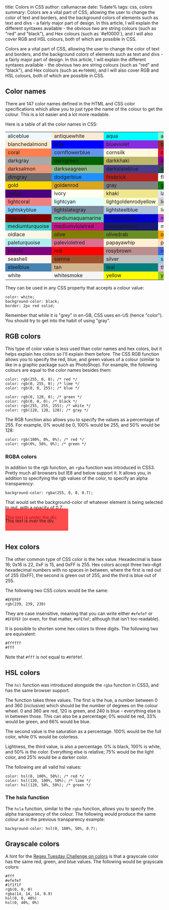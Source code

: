 <info>
title: Colors in CSS
author: callumacrae
date: %date%
tags: css, colors
summary: Colors are a vital part of CSS, allowing the user to change the color of text and borders, and the background colors of elements such as text and divs - a fairly major part of design. In this article, I will explain the different syntaxes available - the obvious two are string colours (such as "red" and "black"), and Hex colours (such as `#ef0000`), and I will also cover RGB and HSL colours, both of which are possible in CSS.
</info>

Colors are a vital part of CSS, allowing the user to change the color of text and borders, and the background colors of elements such as text and divs - a fairly major part of design. In this article, I will explain the different syntaxes available - the obvious two are string colours (such as "red" and "black"), and Hex colours (such as `#ef0000`), and I will also cover RGB and HSL colours, both of which are possible in CSS.


## Color names

There are 147 color names defined in the HTML and CSS color specifications which allow you to just type the name of the colour to get the colour. This is a lot easier and a lot more readable.

Here is a table of all the color names in CSS:

<table>
	<tr>
		<td style="background-color: aliceblue">aliceblue</td>
		<td style="background-color: antiquewhite">antiquewhite</td>
		<td style="background-color: aqua">aqua</td>
		<td style="background-color: aquamarine">aquamarine</td>
		<td style="background-color: azure">azure</td>
		<td style="background-color: beige">beige</td>
		<td style="background-color: bisque">bisque</td>
		<td style="background-color: black">black</td>
	</tr>
	<tr>
		<td style="background-color: blanchedalmond">blanchedalmond</td>
		<td style="background-color: blue">blue</td>
		<td style="background-color: blueviolet">blueviolet</td>
		<td style="background-color: brown">brown</td>
		<td style="background-color: burlywood">burlywood</td>
		<td style="background-color: cadetblue">cadetblue</td>
		<td style="background-color: chartreuse">chartreuse</td>
		<td style="background-color: chocolate">chocolate</td>
	</tr>
	<tr>
		<td style="background-color: coral">coral</td>
		<td style="background-color: cornflowerblue">cornflowerblue</td>
		<td style="background-color: cornsilk">cornsilk</td>
		<td style="background-color: crimson">crimson</td>
		<td style="background-color: cyan">cyan</td>
		<td style="background-color: darkblue">darkblue</td>
		<td style="background-color: darkcyan">darkcyan</td>
		<td style="background-color: darkgoldenrod">darkgoldenrod</td>
	</tr>
	<tr>
		<td style="background-color: darkgray">darkgray</td>
		<td style="background-color: darkgreen">darkgreen</td>
		<td style="background-color: darkkhaki">darkkhaki</td>
		<td style="background-color: darkmagenta">darkmagenta</td>
		<td style="background-color: darkolivegreen">darkolivegreen</td>
		<td style="background-color: darkorange">darkorange</td>
		<td style="background-color: darkorchid">darkorchid</td>
		<td style="background-color: darkred">darkred</td>
	</tr>
	<tr>
		<td style="background-color: darksalmon">darksalmon</td>
		<td style="background-color: darkseagreen">darkseagreen</td>
		<td style="background-color: darkslateblue">darkslateblue</td>
		<td style="background-color: darkslategray">darkslategray</td>
		<td style="background-color: darkturquoise">darkturquoise</td>
		<td style="background-color: darkviolet">darkviolet</td>
		<td style="background-color: deeppink">deeppink</td>
		<td style="background-color: deepskyblue">deepskyblue</td>
	</tr>
	<tr>
		<td style="background-color: dimgray">dimgray</td>
		<td style="background-color: dodgerblue">dodgerblue</td>
		<td style="background-color: firebrick">firebrick</td>
		<td style="background-color: floralwhite">floralwhite</td>
		<td style="background-color: forestgreen">forestgreen</td>
		<td style="background-color: fuchsia">fuchsia</td>
		<td style="background-color: gainsboro">gainsboro</td>
		<td style="background-color: ghostwhite">ghostwhite</td>
	</tr>
	<tr>
		<td style="background-color: gold">gold</td>
		<td style="background-color: goldenrod">goldenrod</td>
		<td style="background-color: gray">gray</td>
		<td style="background-color: green">green</td>
		<td style="background-color: greenyellow">greenyellow</td>
		<td style="background-color: honeydew">honeydew</td>
		<td style="background-color: hotpink">hotpink</td>
		<td style="background-color: indianred">indianred</td>
	</tr>
	<tr>
		<td style="background-color: indigo">indigo</td>
		<td style="background-color: ivory">ivory</td>
		<td style="background-color: khaki">khaki</td>
		<td style="background-color: lavender">lavender</td>
		<td style="background-color: lavenderblush">lavenderblush</td>
		<td style="background-color: lawngreen">lawngreen</td>
		<td style="background-color: lemonchiffon">lemonchiffon</td>
		<td style="background-color: lightblue">lightblue</td>
	</tr>
	<tr>
		<td style="background-color: lightcoral">lightcoral</td>
		<td style="background-color: lightcyan">lightcyan</td>
		<td style="background-color: lightgoldenrodyellow">lightgoldenrodyellow</td>
		<td style="background-color: lightgray">lightgray</td>
		<td style="background-color: lightgreen">lightgreen</td>
		<td style="background-color: lightpink">lightpink</td>
		<td style="background-color: lightsalmon">lightsalmon</td>
		<td style="background-color: lightseagreen">lightseagreen</td>
	</tr>
	<tr>
		<td style="background-color: lightskyblue">lightskyblue</td>
		<td style="background-color: lightslategray">lightslategray</td>
		<td style="background-color: lightsteelblue">lightsteelblue</td>
		<td style="background-color: lightyellow">lightyellow</td>
		<td style="background-color: lime">lime</td>
		<td style="background-color: limegreen">limegreen</td>
		<td style="background-color: linen">linen</td>
		<td style="background-color: magenta">magenta</td>
	</tr>
	<tr>
		<td style="background-color: maroon">maroon</td>
		<td style="background-color: mediumaquamarine">mediumaquamarine</td>
		<td style="background-color: mediumblue">mediumblue</td>
		<td style="background-color: mediumorchid">mediumorchid</td>
		<td style="background-color: mediumpurple">mediumpurple</td>
		<td style="background-color: mediumseagreen">mediumseagreen</td>
		<td style="background-color: mediumslateblue">mediumslateblue</td>
		<td style="background-color: mediumspringgreen">mediumspringgreen</td>
	</tr>
	<tr>
		<td style="background-color: mediumturquoise">mediumturquoise</td>
		<td style="background-color: mediumvioletred">mediumvioletred</td>
		<td style="background-color: midnightblue">midnightblue</td>
		<td style="background-color: mintcream">mintcream</td>
		<td style="background-color: mistyrose">mistyrose</td>
		<td style="background-color: moccasin">moccasin</td>
		<td style="background-color: navajowhite">navajowhite</td>
		<td style="background-color: navy">navy</td>
	</tr>
	<tr>
		<td style="background-color: oldlace">oldlace</td>
		<td style="background-color: olive">olive</td>
		<td style="background-color: olivedrab">olivedrab</td>
		<td style="background-color: orange">orange</td>
		<td style="background-color: orangered">orangered</td>
		<td style="background-color: orchid">orchid</td>
		<td style="background-color: palegoldenrod">palegoldenrod</td>
		<td style="background-color: palegreen">palegreen</td>
	</tr>
	<tr>
		<td style="background-color: paleturquoise">paleturquoise</td>
		<td style="background-color: palevioletred">palevioletred</td>
		<td style="background-color: papayawhip">papayawhip</td>
		<td style="background-color: peachpuff">peachpuff</td>
		<td style="background-color: peru">peru</td>
		<td style="background-color: pink">pink</td>
		<td style="background-color: plum">plum</td>
		<td style="background-color: powderblue">powderblue</td>
	</tr>
	<tr>
		<td style="background-color: purple">purple</td>
		<td style="background-color: red">red</td>
		<td style="background-color: rosybrown">rosybrown</td>
		<td style="background-color: royalblue">royalblue</td>
		<td style="background-color: saddlebrown">saddlebrown</td>
		<td style="background-color: salmon">salmon</td>
		<td style="background-color: sandybrown">sandybrown</td>
		<td style="background-color: seagreen">seagreen</td>
	</tr>
	<tr>
		<td style="background-color: seashell">seashell</td>
		<td style="background-color: sienna">sienna</td>
		<td style="background-color: silver">silver</td>
		<td style="background-color: skyblue">skyblue</td>
		<td style="background-color: slateblue">slateblue</td>
		<td style="background-color: slategray">slategray</td>
		<td style="background-color: snow">snow</td>
		<td style="background-color: springgreen">springgreen</td>
	</tr>
	<tr>
		<td style="background-color: steelblue">steelblue</td>
		<td style="background-color: tan">tan</td>
		<td style="background-color: teal">teal</td>
		<td style="background-color: thistle">thistle</td>
		<td style="background-color: tomato">tomato</td>
		<td style="background-color: turquoise">turquoise</td>
		<td style="background-color: violet">violet</td>
		<td style="background-color: wheat">wheat</td>
	</tr>
	<tr>
		<td style="background-color: white">white</td>
		<td style="background-color: whitesmoke">whitesmoke</td>
		<td style="background-color: yellow">yellow</td>
		<td style="background-color: yellowgreen">yellowgreen</td>
	</tr>
</table>

They can be used in any CSS property that accepts a colour value:

	color: white;
	background-color: black;
	border: 2px red solid;

Remember that while it is "grey" in en-GB, CSS uses en-US (hence "color"). You should try to get into the habit of using "gray".


## RGB colors

This type of color value is less used than color names and hex colors, but it helps explain hex colors so I'll explain them before. The CSS RGB function allows you to specify the red, blue, and green values of a colour (similar to like in a graphic package such as PhotoShop). For example, the following colours are equal to the color names besides them:

	color: rgb(255, 0, 0); /* red */
	color: rgb(0, 255, 0); /* lime */
	color: rgb(0, 0, 255); /* blue */

	color: rgb(0, 128, 0); /* green */
	color: rgb(0, 0, 0); /* black */
	color: rgb(255, 255, 255); /* white */
	color: rgb(128, 128, 128); /* gray */


The RGB function also allows you to specify the values as a percentage of 255. For example, 0% would be 0, 100% would be 255, and 50% would be 128:

	color: rgb(100%, 0%, 0%); /* red */
	color: rgb(0%, 50%, 0%); /* green */


### RGBA colors

In addition to the rgb function, an `rgba` function was introduced in CSS3. Pretty much all browsers but IE8 and below support it. It allows you, in addition to specifying the rgb values of the color, to specify an alpha transparency:

	background-color: rgba(255, 0, 0, 0.7);

That would set the background-color of whatever element is being selected to red, with a opacity of 0.7:

This text is *under* the div.

<div style="position: absolute; z-index: 20; margin-top: -50px; width: 200px; height: 70px; background-color: rgba(255, 0, 0, 0.7)"></div>

<span style="position: absolute; z-index: 21; display: block; margin-top: -20px">This text is <em>over</em> the div.</span>

<div style="height: 30px"></div>

## Hex colors

The other common type of CSS color is the hex value. Hexadecimal is base 16; 0x16 is 22, 0xF is 15, and 0xFF is 255. Hex colors accept three two-digit hexadecimal numbers with no spaces in between, where the first is red out of 255 (0xFF), the second is green out of 255, and the third is blue out of 255.

The following two CSS colors would be the same:

	#EFEFEF
	rgb(239, 239, 239)

They are case insensitive, meaning that you can write either `#efefef` or `#EFEFEF` (or even, for that matter, `#eFEfeF`; although that isn't too readable).

It is possible to shorten some hex colors to three digits. The following two are equivalent:

	#ffffff
	#fff

Note that `#fff` is not equal to `#0f0f0f`.


## HSL colors

The `hsl` function was introduced alongside the `rgba` function in CSS3, and has the same browser support.

The function takes three values. The first is the hue, a number between 0 and 360 (inclusive) which should be the number of degrees on the colour wheel. 0 and 360 are red, 120 is green, and 240 is blue - everything else is in between those. This can also be a percentage; 0% would be red, 33% would be green, and 66% would be blue.

The second value is the saturation as a percentage. 100% would be the full color, while 0% would be colorless.

Lightness, the third value, is also a percentage. 0% is black, 100% is white, and 50% is the color. Everything else is relative; 75% would be the light color, and 25% would be a darker color.

The following are all valid hsl values:

	color: hsl(0, 100%, 50%); /* red */
	color: hsl(120, 100%, 50%); /* lime */
	color: hsl(120, 50%, 50%); /* green */


### The hsla function

The `hsla` function, similar to the `rgba` function, allows you to specify the alpha transparency of the colour. The following would produce the same colour as in the previous transparency example:

	background-color: hsl(0, 100%, 50%, 0.7);


## Grayscale colors

A hint for the [Regex Tuesday Challenge on colors](http://callumacrae.github.com/regex-tuesday/challenge2.html) is that a grayscale color has the same red, green, and blue values. The following would be grayscale colors:

	#fff
	#efefef
	#1f1f1f
	rgb(0, 0, 0)
	rgba(14, 14, 14, 0.9)
	hsl(0, 0, 40%)
	hsl(0, 40%, 0%)






